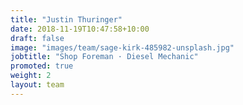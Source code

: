 ```yaml
---
title: "Justin Thuringer"
date: 2018-11-19T10:47:58+10:00
draft: false
image: "images/team/sage-kirk-485982-unsplash.jpg"
jobtitle: "Shop Foreman · Diesel Mechanic"
promoted: true
weight: 2
layout: team
---
```


